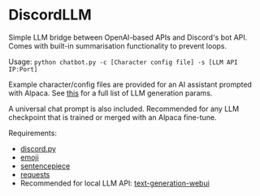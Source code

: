 # DiscordLLM
 Simple LLM bridge between OpenAI-based APIs and Discord's bot API. Comes with built-in summarisation functionality to prevent loops.
 
 Usage: `python chatbot.py -c [Character config file] -s [LLM API IP:Port]`

 Example character/config files are provided for an AI assistant prompted with Alpaca. See [this](https://github.com/oobabooga/text-generation-webui/blob/main/extensions/openai/typing.py) for a full list of LLM generation params.

 A universal chat prompt is also included. Recommended for any LLM checkpoint that is trained or merged with an Alpaca fine-tune.

 Requirements:
 - [discord.py](https://github.com/Rapptz/discord.py)
 - [emoji](https://github.com/carpedm20/emoji/)
 - [sentencepiece](https://github.com/google/sentencepiece)
 - [requests](https://github.com/psf/requests)
 - Recommended for local LLM API: [text-generation-webui](https://github.com/oobabooga/text-generation-webui)
